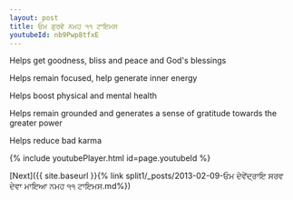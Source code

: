 ```yaml
---
layout: post
title: ਓਮ ਗੁਰਵੇ ਨਮਹ ੧੧ ਟਾਇਮਸ
youtubeId: nb9Pwp8tfxE
---
```

 
 
Helps get goodness, bliss and peace and God's blessings
 
Helps remain focused, help generate inner energy 
 
Helps boost physical and mental health 
 
Helps remain grounded and generates a sense of gratitude towards the greater power 
 
Helps reduce bad karma
 
 
 
 


{% include youtubePlayer.html id=page.youtubeId %}
 
[Next]({{ site.baseurl }}{% link  split1/_posts/2013-02-09-ਓਮ ਦੇਵੇਂਦ੍ਰਾਇ ਸਰਵ ਦੇਵਾ ਮਾਇਆ ਨਮਹ ੧੧ ਟਾਇਮਸ.md%})
 
